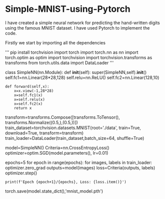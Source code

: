 # Simple-MNIST-using-Pytorch
I have created a simple neural network for predicting the hand-written digits using the famous MNIST dataset. 
I have used Pytorch to implement the code.

Firstly we start by importing all the dependencies

'''
pip install torchvision
import torch
import torch.nn as nn
import torch.optim as optim
import torchvision
import torchvision.transforms as transforms
from torch.utils.data import DataLoader
'''

class SimpleNN(nn.Module):
    def __init__(self):
        super(SimpleNN,self).__init__()
        self.fc1=nn.Linear(28*28,128)
        self.relu=nn.ReLU()
        self.fc2=nn.Linear(128,10)
        
    def forward(self,x):
        x=x.view(-1,28*28)
        x=self.fc1(x)
        x=self.relu(x)
        x=self.fc2(x)
        return x
    
transform=transforms.Compose([transforms.ToTensor(), transforms.Normalize((0.5,),(0.5,))])
train_dataset=torchvision.datasets.MNIST(root='./data', train=True, download=True, transform=transform)
train_loader=DataLoader(train_dataset,batch_size=64, shuffle=True)

model=SimpleNN()
Criteria=nn.CrossEntropyLoss()
optimizer=optim.SGD(model.parameters(), lr=0.01)

epochs=5
for epoch in range(epochs):
    for images, labels in train_loader:
        optimizer.zero_grad
        outputs=model(images)
        loss=Criteria(outputs, labels)
        optimizer.step()
        
    print(f'Epoch {epoch+1}/{epochs}, Loss: {loss.item()}')
          
torch.save(model.state_dict(),'mnist_model.pth')

